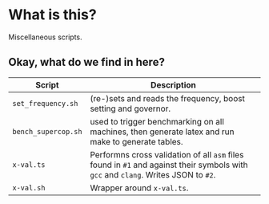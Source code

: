 # What is this?

Miscellaneous scripts.



## Okay, what do we find in here?

| Script | Description |
|-----|----
| `set_frequency.sh`  | (re-)sets and reads the frequency, boost setting and governor. |
| `bench_supercop.sh` | used to trigger benchmarking on all machines, then generate latex and run make to generate tables. |
| `x-val.ts` | Performns cross validation of all `asm` files found in `#1` and against their symbols with `gcc` and `clang`. Writes JSON to `#2`. |
| `x-val.sh` | Wrapper around `x-val.ts`. |
